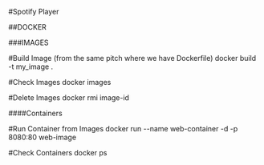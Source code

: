 #Spotify Player

##DOCKER

###IMAGES

#Build Image (from the same pitch where we have Dockerfile)
docker build -t my_image .

#Check Images
docker images

#Delete Images
docker rmi image-id

####Containers

#Run Container from Images
docker run --name web-container -d -p 8080:80 web-image

#Check Containers
docker ps